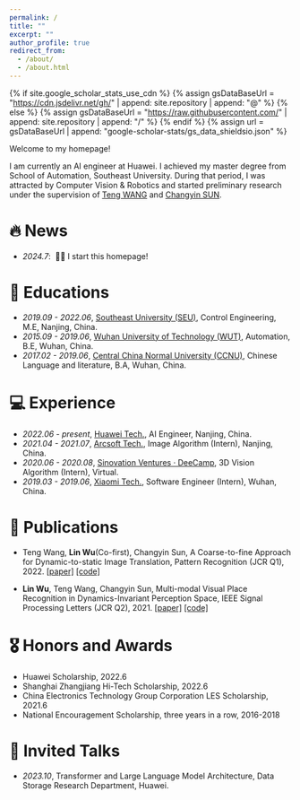 ```yaml
---
permalink: /
title: ""
excerpt: ""
author_profile: true
redirect_from: 
  - /about/
  - /about.html
---
```


{% if site.google_scholar_stats_use_cdn %}
{% assign gsDataBaseUrl = "https://cdn.jsdelivr.net/gh/" | append: site.repository | append: "@" %}
{% else %}
{% assign gsDataBaseUrl = "https://raw.githubusercontent.com/" | append: site.repository | append: "/" %}
{% endif %}
{% assign url = gsDataBaseUrl | append: "google-scholar-stats/gs_data_shieldsio.json" %}

<span class='anchor' id='about-me'></span>

Welcome to my homepage!

I am currently an AI engineer at Huawei. I achieved my master degree from School of Automation, Southeast University. During that period, I was attracted by Computer Vision & Robotics and started preliminary research under the supervision of [Teng WANG](https://www.researchgate.net/profile/Teng-Wang-45) and [Changyin SUN](https://www.researchgate.net/profile/Changyin-Sun). 
<!-- My research interest revolve around computer vision, multimodal learning and various robotics applications. -->


# 🔥 News
- *2024.7*: &nbsp;🎉🎉 I start this homepage!

# 📖 Educations
- *2019.09 - 2022.06*, [Southeast University (SEU)](https://www.seu.edu.cn/english/22456/list.htm), Control Engineering, M.E, Nanjing, China.
- *2015.09 - 2019.06*, [Wuhan University of Technology (WUT)](http://english.whut.edu.cn/abo/), Automation, B.E, Wuhan, China.
- *2017.02 - 2019.06*, [Central China Normal University (CCNU)](http://english.ccnu.edu.cn/About/About_CCNU.htm), Chinese Language and literature, B.A, Wuhan, China.

# 💻 Experience
- *2022.06 - present*, [Huawei Tech.](https://www.huawei.com/en/corporate-information), AI Engineer, Nanjing, China.
- *2021.04 - 2021.07*, [Arcsoft Tech.](https://www.arcsoft.com/corporate/about.html), Image Algorithm (Intern), Nanjing, China.
- *2020.06 - 2020.08*, [Sinovation Ventures · DeeCamp](https://www.sinovationventures.com/ai), 3D Vision Algorithm (Intern), Virtual.
- *2019.03 - 2019.06*, [Xiaomi Tech.](https://www.mi.com/uk/about/), Software Engineer (Intern), Wuhan, China.

# 📝 Publications 

<!-- <div class='paper-box'><div class='paper-box-image'><div><div class="badge">CVPR 2016</div><img src='images/500x300.png' alt="sym" width="100%"></div></div>
<div class='paper-box-text' markdown="1">

[Deep Residual Learning for Image Recognition](https://openaccess.thecvf.com/content_cvpr_2016/papers/He_Deep_Residual_Learning_CVPR_2016_paper.pdf)

**Kaiming He**, Xiangyu Zhang, Shaoqing Ren, Jian Sun

[**Project**](https://scholar.google.com/citations?view_op=view_citation&hl=zh-CN&user=DhtAFkwAAAAJ&citation_for_view=DhtAFkwAAAAJ:ALROH1vI_8AC) <strong><span class='show_paper_citations' data='DhtAFkwAAAAJ:ALROH1vI_8AC'></span></strong>
- Lorem ipsum dolor sit amet, consectetur adipiscing elit. Vivamus ornare aliquet ipsum, ac tempus justo dapibus sit amet. 
</div>
</div> -->

- Teng Wang, **Lin Wu**(Co-first), Changyin Sun, A Coarse-to-fine Approach for Dynamic-to-static Image Translation, Pattern Recognition (JCR Q1), 2022. [[paper]](https://doi.org/10.1016/j.patcog.2021.108373) [[code]](https://github.com/fiftywu/Coarse2Fine-DSIT)

- **Lin Wu**, Teng Wang, Changyin Sun, Multi-modal Visual Place Recognition in Dynamics-Invariant Perception Space, IEEE Signal Processing Letters (JCR Q2), 2021. [[paper]](https://doi.org/10.1109/lsp.2021.3123907) [[code]](https://github.com/fiftywu/Multimodal-VPR)


# 🎖 Honors and Awards

- Huawei Scholarship, 2022.6
- Shanghai Zhangjiang Hi-Tech Scholarship, 2022.6
- China Electronics Technology Group Corporation LES Scholarship, 2021.6
- National Encouragement Scholarship, three years in a row, 2016-2018

<!-- <details> 
<summary>Scholarship</summary>
<pre>
- Huawei Scholarship, 2022.6
- Shanghai Zhangjiang Hi-Tech Scholarship, 2022.6
- China Electronics Technology Group Corporation LES Scholarship, 2021.6
- National Encouragement Scholarship, three years in a row, 2016-2018
</pre>
</details>


<details> 
<summary>Honors</summary>
<pre>
- Outstanding Graduate of SEU, 2022.6
- Outstanding Student Cadre of SEU, 2021.9
- Outstanding Graduate of WUT, 2019.6
- May Fourth Youth Medal of WUT, 2018.5
</pre>
</details>


<details> 
<summary>Competitions</summary>
<pre>
- Winner, Zhuhai Wanshan International Intelligent Vessel Competition (IIVC), 2020.11
- Second prize, National Postgraduate Mathematical Contest in Modeling (MCM), two years in a row, 2019-2020
- Meritorious Winner, American International MCM, 2018.2
- Second Prize, National Graduate Student MCM, 2017.12
</pre>
</details> -->


# 💬 Invited Talks
- *2023.10*, Transformer and Large Language Model Architecture, Data Storage Research Department, Huawei.
